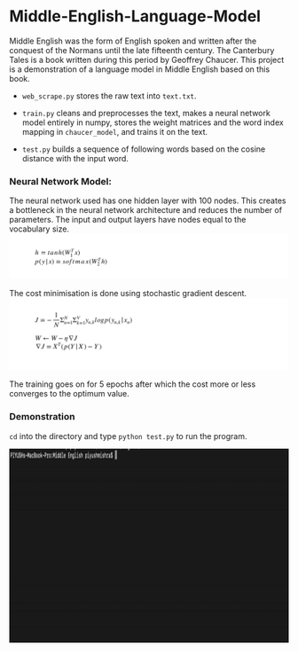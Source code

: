 # Middle-English-Language-Model
Middle English was the form of English spoken and written after the conquest of the Normans until the late fifteenth century. The Canterbury Tales is a book written during this period by Geoffrey Chaucer. This project is a demonstration of a language model in Middle English based on this book.

- `web_scrape.py` stores the raw text into `text.txt`.

- `train.py` cleans and preprocesses the text, makes a neural network model entirely in numpy, stores the weight matrices and the word index mapping in `chaucer_model`, and trains it on the text.

- `test.py` builds a sequence of following words based on the cosine distance with the input word.

### Neural Network Model:
The neural network used has one hidden layer with 100 nodes. This creates a bottleneck in the neural network architecture and reduces the number of parameters. The input and output layers have nodes equal to the vocabulary size.
<img src= 'nn_eq.png'>

The cost minimisation is done using stochastic gradient descent.
<img src = 'sgd.png'>

The training goes on for 5 epochs after which the cost more or less converges to the optimum value.
### Demonstration
`cd` into the directory and type `python test.py` to run the program.

<img width = '850' height = '350' src = 'demo.gif'>

